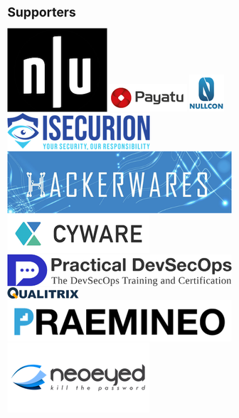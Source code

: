 # Supporters

[![](.gitbook/assets/null-logo.png)](https://null.co.in/)[![](.gitbook/assets/payatu_logo.png)](https://payatu.com/) [![](.gitbook/assets/nullcon.png)](https://nullcon.net/) [![](.gitbook/assets/isecurion.png)](https://isecurion.com/) [![](.gitbook/assets/hackerwares.png)](http://hackerwares.in/)[![](.gitbook/assets/cyware.png)](https://cyware.com/) [![Practical DevSecOps Certification and Course Logo](.gitbook/assets/practical-devsecops-logo.png)](https://www.practical-devsecops.com/) [![](.gitbook/assets/qualitrix-high-logo.png)](https://qualitrix.com/)[![](.gitbook/assets/praemineo.png)](https://praemineo.com)![](.gitbook/assets/neoeyed.png) 

